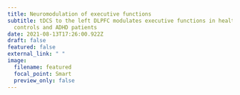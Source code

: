 ```yaml
---
title: Neuromodulation of executive functions
subtitle: tDCS to the left DLPFC modulates executive functions in healthy
  controls and ADHD patients
date: 2021-08-13T17:26:00.922Z
draft: false
featured: false
external_link: " "
image:
  filename: featured
  focal_point: Smart
  preview_only: false
---
```


